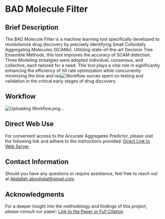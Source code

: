 # BAD Molecule Filter

## Brief Description
The BAD Molecule Filter is a machine learning tool specifically developed to revolutionize drug discovery by precisely identifying Small Colloidally Aggregating Molecules (SCAMs). Utilizing state-of-the-art Decision Tree Ensemble Methods, this tool improves the accuracy of SCAM detection. Three Modeling streatgies were adopted individual, consensus, and collective, each tailored for a need. This tool plays a vital role in significantly enhancing the efficiency of hit rate optimization while concurrently minimizing the time and res![Workflow](https://github.com/AbdallahHajal/BAD-Molecule-Filter/assets/143398246/d86a13fe-3dca-44a4-b4d7-68afef7087f6)
ources spent on testing and validation in the critical early stages of drug discovery.
## Workflow
![Uploading Workflow.png…]()


## Direct Web Use
For convenient access to the Accurate Aggregates Predictor, please visit the following link and adhere to the instructions provided:
[Direct Link to Web Server](URL_of_the_web_server)

## Contact Information
Should you have any questions or require assistance, feel free to reach out at [Abdallah.abouhajal@gmail.com](mailto:Abdallah.abouhajal@gmail.com).

## Acknowledgments
For a deeper insight into the methodology and findings of this project, please consult our paper: [Link to the Paper or Full Citation](URL_of_the_paper)
